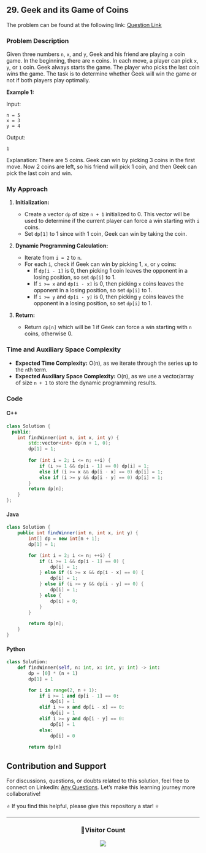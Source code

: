 ## 29. Geek and its Game of Coins

The problem can be found at the following link: [Question Link](https://www.geeksforgeeks.org/problems/geek-and-its-game-of-coins4043/1)

### Problem Description

Given three numbers `n`, `x`, and `y`, Geek and his friend are playing a coin game. In the beginning, there are `n` coins. In each move, a player can pick `x`, `y`, or `1` coin. Geek always starts the game. The player who picks the last coin wins the game. The task is to determine whether Geek will win the game or not if both players play optimally.

**Example 1:**

Input:
```
n = 5
x = 3
y = 4
```
Output:
```
1
```
Explanation:
There are 5 coins. Geek can win by picking 3 coins in the first move. Now 2 coins are left, so his friend will pick 1 coin, and then Geek can pick the last coin and win.

### My Approach

1. **Initialization:**
   - Create a vector `dp` of size `n + 1` initialized to 0. This vector will be used to determine if the current player can force a win starting with `i` coins.
   - Set `dp[1]` to 1 since with 1 coin, Geek can win by taking the coin.

2. **Dynamic Programming Calculation:**
   - Iterate from `i = 2` to `n`.
   - For each `i`, check if Geek can win by picking 1, `x`, or `y` coins:
     - If `dp[i - 1]` is 0, then picking 1 coin leaves the opponent in a losing position, so set `dp[i]` to 1.
     - If `i >= x` and `dp[i - x]` is 0, then picking `x` coins leaves the opponent in a losing position, so set `dp[i]` to 1.
     - If `i >= y` and `dp[i - y]` is 0, then picking `y` coins leaves the opponent in a losing position, so set `dp[i]` to 1.

3. **Return:**
   - Return `dp[n]` which will be 1 if Geek can force a win starting with `n` coins, otherwise 0.

### Time and Auxiliary Space Complexity

- **Expected Time Complexity:** O(n), as we iterate through the series up to the `n`th term.
- **Expected Auxiliary Space Complexity:** O(n), as we use a vector/array of size `n + 1` to store the dynamic programming results.

### Code

#### C++

```cpp
class Solution {
  public:
    int findWinner(int n, int x, int y) {
        std::vector<int> dp(n + 1, 0); 
        dp[1] = 1; 
        
        for (int i = 2; i <= n; ++i) {
            if (i >= 1 && dp[i - 1] == 0) dp[i] = 1;
            else if (i >= x && dp[i - x] == 0) dp[i] = 1;
            else if (i >= y && dp[i - y] == 0) dp[i] = 1;
        }
        return dp[n];
    }
};
```

#### Java

```java
class Solution {
    public int findWinner(int n, int x, int y) {
        int[] dp = new int[n + 1];
        dp[1] = 1;

        for (int i = 2; i <= n; ++i) {
            if (i >= 1 && dp[i - 1] == 0) {
                dp[i] = 1;
            } else if (i >= x && dp[i - x] == 0) {
                dp[i] = 1;
            } else if (i >= y && dp[i - y] == 0) {
                dp[i] = 1;
            } else {
                dp[i] = 0;
            }
        }

        return dp[n];
    }
}
```

#### Python

```python
class Solution:
    def findWinner(self, n: int, x: int, y: int) -> int:
        dp = [0] * (n + 1)
        dp[1] = 1

        for i in range(2, n + 1):
            if i >= 1 and dp[i - 1] == 0:
                dp[i] = 1
            elif i >= x and dp[i - x] == 0:
                dp[i] = 1
            elif i >= y and dp[i - y] == 0:
                dp[i] = 1
            else:
                dp[i] = 0

        return dp[n]
```

## Contribution and Support

For discussions, questions, or doubts related to this solution, feel free to connect on LinkedIn: [Any Questions](https://www.linkedin.com/in/het-patel-8b110525a/). Let’s make this learning journey more collaborative!

⭐ If you find this helpful, please give this repository a star! ⭐

---

<div align="center">
  <h3><b>📍Visitor Count</b></h3>
</div>

<p align="center">
  <img src="https://profile-counter.glitch.me/Hunterdii/count.svg" />
</p>
